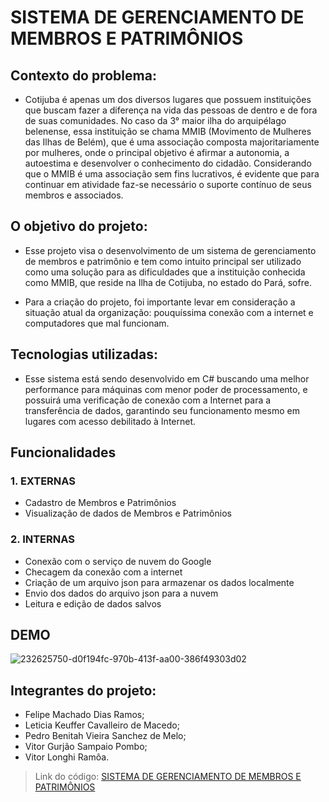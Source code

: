 # SISTEMA DE GERENCIAMENTO DE MEMBROS E PATRIMÔNIOS

## Contexto do problema:
* Cotijuba é apenas um dos diversos lugares que possuem instituições que buscam fazer a diferença na vida das pessoas de dentro e de fora de suas comunidades. No caso da 3° maior ilha do arquipélago belenense, essa instituição se chama MMIB (Movimento de Mulheres das Ilhas de Belém), que é uma associação composta majoritariamente por mulheres, onde o principal objetivo é afirmar a autonomia, a autoestima e desenvolver o conhecimento do cidadão. Considerando que o MMIB é uma associação sem fins lucrativos, é evidente que para continuar em atividade faz-se necessário o suporte contínuo de seus membros e associados. 

## O objetivo do projeto:
* Esse projeto visa o desenvolvimento de um sistema de gerenciamento de membros e patrimônio e tem como intuito principal ser utilizado como uma solução para as dificuldades que a instituição conhecida como MMIB, que reside na Ilha de Cotijuba, no estado do Pará, sofre.

* Para a criação do projeto, foi importante levar em consideração a situação atual da organização: pouquíssima conexão com a internet e computadores que mal funcionam.


## Tecnologias utilizadas:

* Esse sistema está sendo desenvolvido em C# buscando uma melhor performance para máquinas com menor poder de processamento, e possuirá uma verificação de conexão com a Internet para a transferência de dados, garantindo seu funcionamento mesmo em lugares com acesso debilitado à Internet.

## Funcionalidades
###  1. EXTERNAS

* Cadastro de Membros e Patrimônios
* Visualização de dados de Membros e Patrimônios
### 2. INTERNAS

* Conexão com o serviço de nuvem do Google
* Checagem da conexão com a internet
* Criação de um arquivo json para armazenar os dados localmente
* Envio dos dados do arquivo json para a nuvem
* Leitura e edição de dados salvos 

## DEMO
![232625750-d0f194fc-970b-413f-aa00-386f49303d02](https://user-images.githubusercontent.com/80503035/233559599-f8bd8a40-4382-408b-af19-ed26da8b1b4a.png)

##  Integrantes do projeto:
* Felipe Machado Dias Ramos;
* Leticia Keuffer Cavalleiro de Macedo;
* Pedro Benitah Vieira Sanchez de Melo;
* Vitor Gurjão Sampaio Pombo;
* Vitor Longhi Ramôa.

> Link do código: [SISTEMA DE GERENCIAMENTO DE MEMBROS E PATRIMÔNIOS](https://github.com/LeKeu/P.I._2023)

